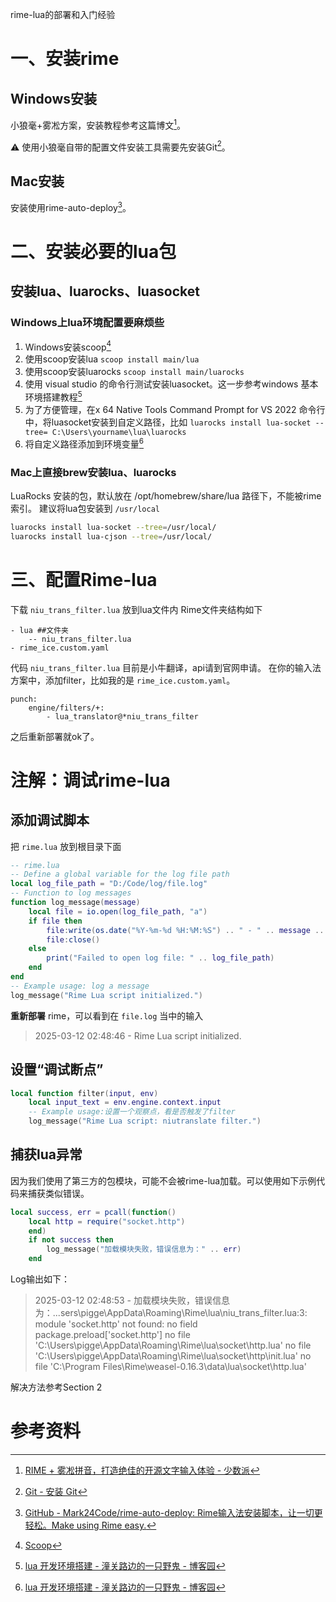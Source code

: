 rime-lua的部署和入门经验
# 一、安装rime
## Windows安装
小狼毫+雾凇方案，安装教程参考这篇博文[^1]。

⚠️ 使用小狼毫自带的配置文件安装工具需要先安装Git[^2]。
## Mac安装
安装使用rime-auto-deploy[^3]。

# 二、安装必要的lua包
## 安装lua、luarocks、luasocket
### Windows上lua环境配置要麻烦些
1. Windows安装scoop[^5]
2. 使用scoop安装lua `scoop install main/lua`
3. 使用scoop安装luarocks `scoop install main/luarocks`
4. 使用 visual studio 的命令行测试安装luasocket。这一步参考windows 基本环境搭建教程[^4]
5. 为了方便管理，在x 64 Native Tools Command Prompt for VS 2022 命令行中，将luasocket安装到自定义路径，比如 `luarocks install lua-socket --tree= C:\Users\yourname\lua\luarocks`
6. 将自定义路径添加到环境变量[^4]
### Mac上直接brew安装lua、luarocks
LuaRocks 安装的包，默认放在 /opt/homebrew/share/lua 路径下，不能被rime索引。
建议将lua包安装到 `/usr/local`
```bash
luarocks install lua-socket --tree=/usr/local/
luarocks install lua-cjson --tree=/usr/local/
```

# 三、配置Rime-lua
下载 `niu_trans_filter.lua` 放到lua文件内
Rime文件夹结构如下
```
- lua ##文件夹
	-- niu_trans_filter.lua
- rime_ice.custom.yaml
```
代码 `niu_trans_filter.lua` 目前是小牛翻译，api请到官网申请。
在你的输入法方案中，添加filter，比如我的是 `rime_ice.custom.yaml`。
```
punch:
	engine/filters/+:
    	- lua_translator@*niu_trans_filter
```
之后重新部署就ok了。
# 注解：调试rime-lua
## 添加调试脚本
把 `rime.lua` 放到根目录下面
```lua
-- rime.lua
-- Define a global variable for the log file path
local log_file_path = "D:/Code/log/file.log"
-- Function to log messages
function log_message(message)
    local file = io.open(log_file_path, "a")
    if file then
        file:write(os.date("%Y-%m-%d %H:%M:%S") .. " - " .. message .. "\n")
        file:close()
    else
        print("Failed to open log file: " .. log_file_path)
    end
end
-- Example usage: log a message
log_message("Rime Lua script initialized.")
```
**重新部署** rime，可以看到在 `file.log` 当中的输入
>  2025-03-12 02:48:46 - Rime Lua script initialized.
## 设置“调试断点”
```lua
local function filter(input, env)
    local input_text = env.engine.context.input
    -- Example usage:设置一个观察点，看是否触发了filter
    log_message("Rime Lua script: niutranslate filter.")
```
## 捕获lua异常
因为我们使用了第三方的包模块，可能不会被rime-lua加载。可以使用如下示例代码来捕获类似错误。
```lua
local success, err = pcall(function()
    local http = require("socket.http")
    end)
    if not success then
        log_message("加载模块失败，错误信息为：" .. err)
    end
```
Log输出如下：
>  2025-03-12 02:48:53 - 加载模块失败，错误信息为：...sers\pigge\AppData\Roaming\Rime\lua\niu_trans_filter.lua:3: module 'socket.http' not found:
> 	no field package.preload['socket.http']
> 	no file 'C:\Users\pigge\AppData\Roaming\Rime\lua\socket\http.lua'
> 	no file 'C:\Users\pigge\AppData\Roaming\Rime\lua\socket\http\init.lua'
> 	no file 'C:\Program Files\Rime\weasel-0.16.3\data\lua\socket\http.lua'

解决方法参考Section 2


# 参考资料

[^1]: [RIME + 雾凇拼音，打造绝佳的开源文字输入体验 - 少数派](https://sspai.com/post/89281)

[^2]: [Git - 安装 Git](https://git-scm.com/book/zh/v2/%E8%B5%B7%E6%AD%A5-%E5%AE%89%E8%A3%85-Git)

[^3]: [GitHub - Mark24Code/rime-auto-deploy: Rime输入法安装脚本，让一切更轻松。Make using Rime easy.](https://github.com/Mark24Code/rime-auto-deploy?tab=readme-ov-file)

[^4]: [lua 开发环境搭建 - 潼关路边的一只野鬼 - 博客园](https://www.cnblogs.com/bibleghost/p/18225523)

[^5]: [Scoop](https://scoop.sh/#/)
